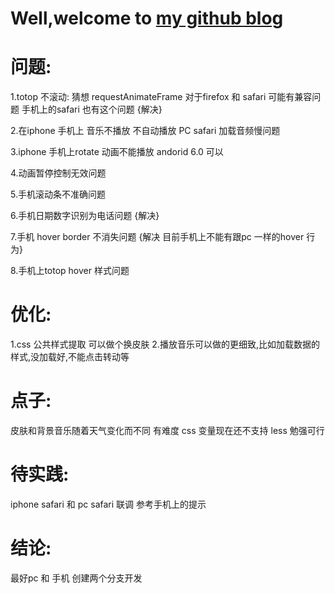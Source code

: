 
# Well,welcome to  [my github blog](http://yuqi17.github.io)


# 问题:
1.totop 不滚动:
猜想 requestAnimateFrame 对于firefox 和 safari 可能有兼容问题 手机上的safari 也有这个问题  {解决}

2.在iphone 手机上 音乐不播放  不自动播放  PC safari 加载音频慢问题

3.iphone 手机上rotate 动画不能播放   andorid 6.0 可以

4.动画暂停控制无效问题

5.手机滚动条不准确问题

6.手机日期数字识别为电话问题   {解决}

7.手机 hover border 不消失问题   {解决 目前手机上不能有跟pc 一样的hover 行为}

8.手机上totop hover 样式问题

# 优化:
1.css 公共样式提取  可以做个换皮肤
2.播放音乐可以做的更细致,比如加载数据的样式,没加载好,不能点击转动等


# 点子:
皮肤和背景音乐随着天气变化而不同  有难度 css 变量现在还不支持 less 勉强可行

# 待实践:
iphone  safari 和 pc safari 联调  参考手机上的提示

# 结论:
最好pc 和 手机 创建两个分支开发


